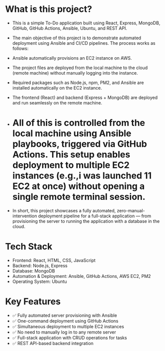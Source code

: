 # What is this project?

* This is a simple To-Do application built using React, Express, MongoDB, GitHub, GitHub Actions, Ansible, Ubuntu, and REST API.

* The main objective of this project is to demonstrate automated deployment using Ansible and CI/CD pipelines. The process works as follows:

* Ansible automatically provisions an EC2 instance on AWS.

* The project files are deployed from the local machine to the cloud (remote machine) without manually logging into the instance.

* Required packages such as Node.js, npm, PM2, and Ansible are installed automatically on the EC2 instance.

* The frontend (React) and backend (Express + MongoDB) are deployed and run seamlessly on the remote machine.

* # All of this is controlled from the local machine using Ansible playbooks, triggered via GitHub Actions. This setup enables deployment to multiple EC2 instances (e.g.,i was launched 11 EC2 at once) without opening a single remote terminal session.

* In short, this project showcases a fully automated, zero-manual-intervention deployment pipeline for a full-stack application — from provisioning the server to running the application with a database in the cloud.

# Tech Stack

* Frontend: React, HTML, CSS, JavaScript
* Backend: Node.js, Express
* Database: MongoDB
* Automation & Deployment: Ansible, GitHub Actions, AWS EC2, PM2
* Operating System: Ubuntu

# Key Features

* ✅ Fully automated server provisioning with Ansible
* ✅ One-command deployment using GitHub Actions
* ✅ Simultaneous deployment to multiple EC2 instances
* ✅ No need to manually log in to any remote server
* ✅ Full-stack application with CRUD operations for tasks
* ✅ REST API-based backend integration
